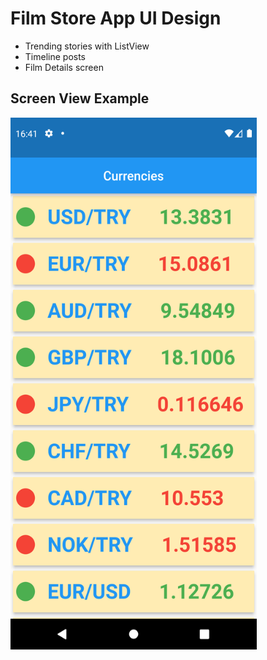 # Film Store App UI Design
* Trending stories with ListView
* Timeline posts
* Film Details screen

## Screen View Example
<img src="https://github.com/mkiziltay/Firebase-Currencies-App/blob/master/curr_screen.png" alt = "Sample Screenview" width=394 height=851>
